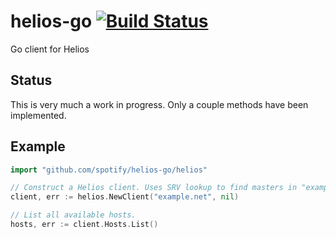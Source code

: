 helios-go [![Build Status](https://travis-ci.org/spotify/helios-go.svg?branch=master)](https://travis-ci.org/spotify/helios-go)
=========

Go client for Helios

Status
---
This is very much a work in progress. Only a couple methods have been implemented.

Example
---

```go
import "github.com/spotify/helios-go/helios"

// Construct a Helios client. Uses SRV lookup to find masters in "example.net".
client, err := helios.NewClient("example.net", nil)

// List all available hosts.
hosts, err := client.Hosts.List()
```
